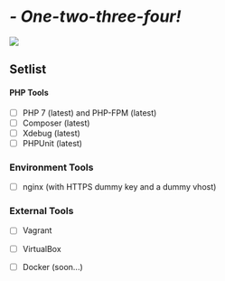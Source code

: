 # _- One-two-three-four!_

![](https://49.media.tumblr.com/c8f9f8821563a583c98a0dc87807300c/tumblr_o0i3p4GEGP1tjydheo1_500.gif)

## Setlist

#### PHP Tools

* [ ] PHP 7 (latest) and PHP-FPM (latest)
* [ ] Composer (latest)
* [ ] Xdebug (latest)
* [ ] PHPUnit (latest)

### Environment Tools

* [ ] nginx (with HTTPS dummy key and a dummy vhost)

### External Tools

* [ ] Vagrant
* [ ] VirtualBox
* [ ] Docker (soon...)

